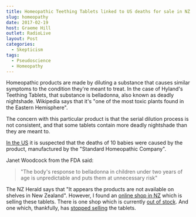 ```yaml
---
title: Homeopathic Teething Tablets linked to US deaths for sale in NZ
slug: homeopathy
date: 2017-02-19
host: Graeme Hill
outlet: RadioLive
layout: Post
categories:
  - Skepticism
tags:
  - Pseudoscience
  - Homeopathy
---
```


Homeopathic products are made by diluting a substance that causes similar symptoms to the condition they're meant to treat. In the case of Hyland's Teething Tablets, that substance is belladonna, also known as deadly nightshade. Wikipedia says that it's "one of the most toxic plants found in the Eastern Hemisphere".

<!-- more -->

The concern with this particular product is that the serial dilution process is not consistent, and that some tablets contain more deadly nightshade than they are meant to.

[In the US](http://www.stuff.co.nz/life-style/parenting/baby/caring-for-baby/89519109/homeopathic-teething-products-investigated-over-baby-deaths-sold-in-aussie) it is suspected that the deaths of 10 babies were caused by the product, manufactured by the "Standard Homeopathic Company".

Janet Woodcock from the FDA said:

> "The body's response to belladonna in children under two years of age is unpredictable and puts them at unnecessary risk"

The NZ Herald says that "It appears the products are not available on shelves in New Zealand". However, I found an [online shop in NZ](https://www.whitesmile.co.nz/hyland-s-baby-teething-tablets) which is selling these tablets. There is one shop which is currently [out of stock](https://superfoodsnz.co.nz/product/baby-teething-tablets-135-tablets/). And one which, thankfully, has [stopped selling](http://nz.iherb.com/pr/hyland-s-teething-tablets-125-tablets-discontinued-item/4755) the tablets.
